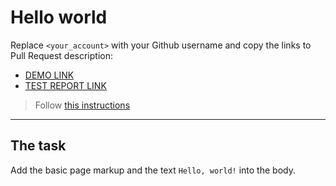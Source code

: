 # Hello world
Replace `<your_account>` with your Github username and copy the links to Pull Request description:
- [DEMO LINK](https://github.com/RuslanLiapin/layout_hello-world.git)
- [TEST REPORT LINK](https://github.com/RuslanLiapin/layout_hello-world/report/html_report/)

> Follow [this instructions](https://mate-academy.github.io/layout_task-guideline/#how-to-solve-the-layout-tasks-on-github)
___

## The task
Add the basic page markup and the text `Hello, world!` into the body.
